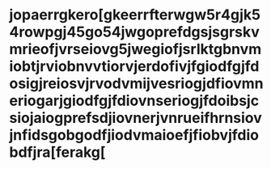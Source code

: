 <h1>jopaerrgkero[gkeerrfterwgw5r4gjk54rowpgj45go54jwgoprefdgsjsgrskvmrieofjvrseiovg5jwegiofjsrlktgbnvm iobtjrviobnvvtiorvjerdofivjfgiodfgjfdosigjreiosvjrvodvmijvesriogjdfiovmneriogarjgiodfgjfdiovnseriogjfdoibsjcsiojaiogprefsdjiovnerjvnrueifhrnsiovjnfidsgobgodfjiodvmaioefjfiobvjfdiobdfjra[ferakg[</h1>
